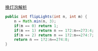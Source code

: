 [换灯泡解析](https://leetcode-cn.com/problems/bulb-switcher-ii/solution/wei-shi-yao-qian-san-ge-deng-pao-jiu-ke-yi-que-din/)

```java
public int flipLights(int n, int m) {
    n = Math.min(n, 3);
    if(m == 0) return 1;
    if(m == 1) return n == 1?2:n==2?3:4;
    if(m == 2) return n == 1?2:n==2?4:7;
    return n == 1?2:n==2?4:8;
} 
```